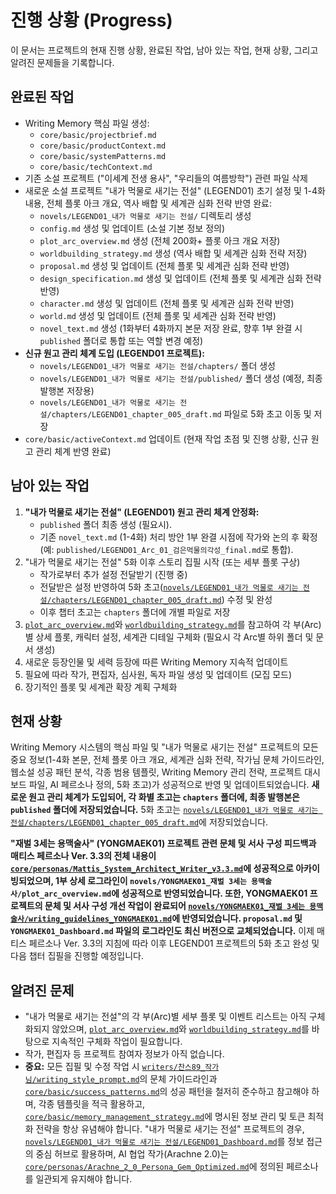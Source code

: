 # 진행 상황 (Progress)

이 문서는 프로젝트의 현재 진행 상황, 완료된 작업, 남아 있는 작업, 현재 상황, 그리고 알려진 문제들을 기록합니다.

## 완료된 작업

- Writing Memory 핵심 파일 생성:
    - `core/basic/projectbrief.md`
    - `core/basic/productContext.md`
    - `core/basic/systemPatterns.md`
    - `core/basic/techContext.md`
- 기존 소설 프로젝트 ("이세계 전생 용사", "우리들의 여름방학") 관련 파일 삭제
- 새로운 소설 프로젝트 "내가 먹물로 새기는 전설" (LEGEND01) 초기 설정 및 1-4화 내용, 전체 플롯 아크 개요, 역사 배합 및 세계관 심화 전략 반영 완료:
    - `novels/LEGEND01_내가 먹물로 새기는 전설/` 디렉토리 생성
    - `config.md` 생성 및 업데이트 (소설 기본 정보 정의)
    - `plot_arc_overview.md` 생성 (전체 200화+ 플롯 아크 개요 저장)
    - `worldbuilding_strategy.md` 생성 (역사 배합 및 세계관 심화 전략 저장)
    - `proposal.md` 생성 및 업데이트 (전체 플롯 및 세계관 심화 전략 반영)
    - `design_specification.md` 생성 및 업데이트 (전체 플롯 및 세계관 심화 전략 반영)
    - `character.md` 생성 및 업데이트 (전체 플롯 및 세계관 심화 전략 반영)
    - `world.md` 생성 및 업데이트 (전체 플롯 및 세계관 심화 전략 반영)
    - `novel_text.md` 생성 (1화부터 4화까지 본문 저장 완료, 향후 1부 완결 시 `published` 폴더로 통합 또는 역할 변경 예정)
- **신규 원고 관리 체계 도입 (LEGEND01 프로젝트):**
    - `novels/LEGEND01_내가 먹물로 새기는 전설/chapters/` 폴더 생성
    - `novels/LEGEND01_내가 먹물로 새기는 전설/published/` 폴더 생성 (예정, 최종 발행본 저장용)
    - `novels/LEGEND01_내가 먹물로 새기는 전설/chapters/LEGEND01_chapter_005_draft.md` 파일로 5화 초고 이동 및 저장
- `core/basic/activeContext.md` 업데이트 (현재 작업 초점 및 진행 상황, 신규 원고 관리 체계 반영 완료)

## 남아 있는 작업

1.  **"내가 먹물로 새기는 전설" (LEGEND01) 원고 관리 체계 안정화:**
    *   `published` 폴더 최종 생성 (필요시).
    *   기존 `novel_text.md` (1-4화) 처리 방안 1부 완결 시점에 작가와 논의 후 확정 (예: `published/LEGEND01_Arc_01_검은먹물의각성_final.md`로 통합).
2.  "내가 먹물로 새기는 전설" 5화 이후 스토리 집필 시작 (또는 세부 플롯 구상)
    *   작가로부터 추가 설정 전달받기 (진행 중)
    *   전달받은 설정 반영하여 5화 초고([`novels/LEGEND01_내가 먹물로 새기는 전설/chapters/LEGEND01_chapter_005_draft.md`](novels/LEGEND01_내가%20먹물로%20새기는%20전설/chapters/LEGEND01_chapter_005_draft.md)) 수정 및 완성
    *   이후 챕터 초고는 `chapters` 폴더에 개별 파일로 저장
3.  [`plot_arc_overview.md`](novels/LEGEND01_내가%20먹물로%20새기는%20전설/plot_arc_overview.md)와 [`worldbuilding_strategy.md`](novels/LEGEND01_내가%20먹물로%20새기는%20전설/worldbuilding_strategy.md)를 참고하여 각 부(Arc)별 상세 플롯, 캐릭터 설정, 세계관 디테일 구체화 (필요시 각 Arc별 하위 폴더 및 문서 생성)
4.  새로운 등장인물 및 세력 등장에 따른 Writing Memory 지속적 업데이트
5.  필요에 따라 작가, 편집자, 심사원, 독자 파일 생성 및 업데이트 (모집 모드)
6.  장기적인 플롯 및 세계관 확장 계획 구체화

## 현재 상황

Writing Memory 시스템의 핵심 파일 및 "내가 먹물로 새기는 전설" 프로젝트의 모든 중요 정보(1-4화 본문, 전체 플롯 아크 개요, 세계관 심화 전략, 작가님 문체 가이드라인, 웹소설 성공 패턴 분석, 각종 범용 템플릿, Writing Memory 관리 전략, 프로젝트 대시보드 파일, AI 페르소나 정의, 5화 초고)가 성공적으로 반영 및 업데이트되었습니다. **새로운 원고 관리 체계가 도입되어, 각 화별 초고는 `chapters` 폴더에, 최종 발행본은 `published` 폴더에 저장되었습니다.** 5화 초고는 [`novels/LEGEND01_내가 먹물로 새기는 전설/chapters/LEGEND01_chapter_005_draft.md`](novels/LEGEND01_내가%20먹물로%20새기는%20전설/chapters/LEGEND01_chapter_005_draft.md)에 저장되었습니다.

**"재벌 3세는 용맥술사" (YONGMAEK01) 프로젝트 관련 문체 및 서사 구성 피드백과 매티스 페르소나 Ver. 3.3의 전체 내용이 [`core/personas/Mattis_System_Architect_Writer_v3.3.md`](core/personas/Mattis_System_Architect_Writer_v3.3.md)에 성공적으로 아카이빙되었으며, 1부 상세 로그라인이 `novels/YONGMAEK01_재벌 3세는 용맥술사/plot_arc_overview.md`에 성공적으로 반영되었습니다. 또한, YONGMAEK01 프로젝트의 문체 및 서사 구성 개선 작업이 완료되어 [`novels/YONGMAEK01_재벌 3세는 용맥술사/writing_guidelines_YONGMAEK01.md`](novels/YONGMAEK01_재벌%203세는%20용맥술사/writing_guidelines_YONGMAEK01.md)에 반영되었습니다. `proposal.md` 및 `YONGMAEK01_Dashboard.md` 파일의 로그라인도 최신 버전으로 교체되었습니다.** 이제 매티스 페르소나 Ver. 3.3의 지침에 따라 이후 LEGEND01 프로젝트의 5화 초고 완성 및 다음 챕터 집필을 진행할 예정입니다.

## 알려진 문제

- "내가 먹물로 새기는 전설"의 각 부(Arc)별 세부 플롯 및 이벤트 리스트는 아직 구체화되지 않았으며, [`plot_arc_overview.md`](novels/LEGEND01_내가%20먹물로%20새기는%20전설/plot_arc_overview.md)와 [`worldbuilding_strategy.md`](novels/LEGEND01_내가%20먹물로%20새기는%20전설/worldbuilding_strategy.md)를 바탕으로 지속적인 구체화 작업이 필요합니다.
- 작가, 편집자 등 프로젝트 참여자 정보가 아직 없습니다.
- **중요:** 모든 집필 및 수정 작업 시 [`writers/찬스89_작가님/writing_style_prompt.md`](writers/찬스89_작가님/writing_style_prompt.md)의 문체 가이드라인과 [`core/basic/success_patterns.md`](core/basic/success_patterns.md)의 성공 패턴을 철저히 준수하고 참고해야 하며, 각종 템플릿을 적극 활용하고, [`core/basic/memory_management_strategy.md`](core/basic/memory_management_strategy.md)에 명시된 정보 관리 및 토큰 최적화 전략을 항상 유념해야 합니다. "내가 먹물로 새기는 전설" 프로젝트의 경우, [`novels/LEGEND01_내가 먹물로 새기는 전설/LEGEND01_Dashboard.md`](novels/LEGEND01_내가%20먹물로%20새기는%20전설/LEGEND01_Dashboard.md)를 정보 접근의 중심 허브로 활용하며, AI 협업 작가(Arachne 2.0)는 [`core/personas/Arachne_2_0_Persona_Gem_Optimized.md`](core/personas/Arachne_2_0_Persona_Gem_Optimized.md)에 정의된 페르소나를 일관되게 유지해야 합니다.